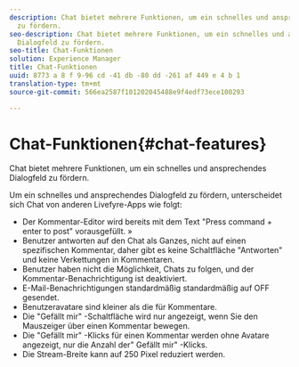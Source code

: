 ```yaml
---
description: Chat bietet mehrere Funktionen, um ein schnelles und ansprechendes Dialogfeld
  zu fördern.
seo-description: Chat bietet mehrere Funktionen, um ein schnelles und ansprechendes
  Dialogfeld zu fördern.
seo-title: Chat-Funktionen
solution: Experience Manager
title: Chat-Funktionen
uuid: 8773 a 8 f 9-96 cd -41 db -80 dd -261 af 449 e 4 b 1
translation-type: tm+mt
source-git-commit: 566ea2587f101202045488e9f4edf73ece100293

---
```



# Chat-Funktionen{#chat-features}

Chat bietet mehrere Funktionen, um ein schnelles und ansprechendes Dialogfeld zu fördern.



Um ein schnelles und ansprechendes Dialogfeld zu fördern, unterscheidet sich Chat von anderen Livefyre-Apps wie folgt:

* Der Kommentar-Editor wird bereits mit dem Text "Press command + enter to post" vorausgefüllt. »
* Benutzer antworten auf den Chat als Ganzes, nicht auf einen spezifischen Kommentar, daher gibt es keine Schaltfläche "Antworten" und keine Verkettungen in Kommentaren.
* Benutzer haben nicht die Möglichkeit, Chats zu folgen, und der Kommentar-Benachrichtigung ist deaktiviert.
* E-Mail-Benachrichtigungen standardmäßig standardmäßig auf OFF gesendet.
* Benutzeravatare sind kleiner als die für Kommentare.
* Die "Gefällt mir" -Schaltfläche wird nur angezeigt, wenn Sie den Mauszeiger über einen Kommentar bewegen.
* Die "Gefällt mir" -Klicks für einen Kommentar werden ohne Avatare angezeigt, nur die Anzahl der" Gefällt mir" -Klicks.
* Die Stream-Breite kann auf 250 Pixel reduziert werden.

